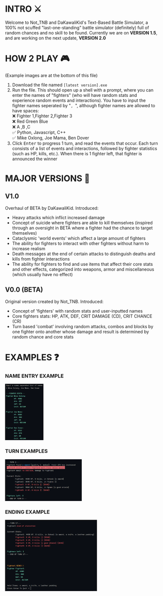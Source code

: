 # INTRO ⚔️
Welcome to Not_TNB and DaKawaliKid's Text-Based Battle Simulator, a 100% not scuffed "last-one-standing" battle simulator (definitely) full of random chances and no skill to be found. Currently we are on **VERSION 1.5**, and are working on the next update, **VERSION 2.0**

# HOW 2 PLAY 🎮
(Example images are at the bottom of this file)
1. Download the file named `[latest version].exe`
2. Run the file. This should open up a shell with a prompt, where you can enter the names of "fighters" (who will have random stats and experience random events and interactions). You have to input the fighter names seperated by "`, `", although fighter names are allowed to have spaces:<br>
  ❌ Fighter 1,Fighter 2,Fighter 3<br>
  ❌ Red Green Blue<br>
  ❌ A ,B ,C<br>
  ✅ Python, Javascript, C++<br>
  ✅ Mike Oxlong, Joe Mama, Ben Dover<br>
3. Click <kbd>Enter</kbd> to progress 1 turn, and read the events that occur. Each turn consists of a list of events and interactions, followed by fighter statistics (such as HP, kills, etc.). When there is 1 fighter left, that fighter is announced the winner

# MAJOR VERSIONS 🚀
## V1.0
Overhaul of BETA by DaKawaliKid. Introduced:
- Heavy attacks which inflict increased damage
- Concept of suicide where fighters are able to kill themselves (inspired through an oversight in BETA where a fighter had the chance to target themselves)
- Cataclysmic 'world events' which affect a large amount of fighters
- The ability for fighters to interact with other fighters without harm to increase realism
- Death messages at the end of certain attacks to distinguish deaths and kills from fighter interactions
- The ability for fighters to find and use items that affect their core stats and other effects, categorized into weapons, armor and miscellaneous (which usually have no effect)

## V0.0 (BETA)
Original version created by Not_TNB. Introduced:
- Concept of 'fighters' with random stats and user-inputted names
- Core fighters stats: HP, ATK, DEF, CRIT DAMAGE (CD), CRIT CHANCE (CR)
- Turn based 'combat' involving random attacks, combos and blocks by one fighter onto another whose damage and result is determined by random chance and core stats

# EXAMPLES ❓
### NAME ENTRY EXAMPLE
<img src="https://github.com/Not-TNB/Battle-Simulator/blob/main/ReadMeImages/NameEntry.png" width="25%">

### TURN EXAMPLES
<img src="https://github.com/Not-TNB/Battle-Simulator/blob/main/ReadMeImages/TurnExample.png" width="50%">

### ENDING EXAMPLE
<img src="https://github.com/Not-TNB/Battle-Simulator/blob/main/ReadMeImages/EndExample.png" width="60%">
